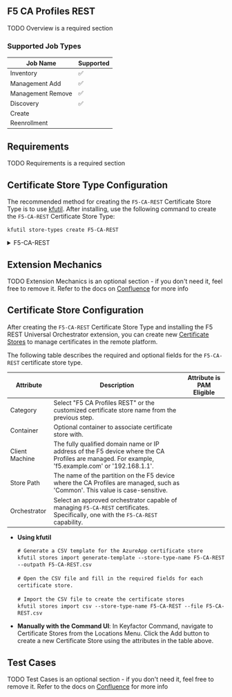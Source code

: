 ## F5 CA Profiles REST

TODO Overview is a required section



### Supported Job Types

| Job Name | Supported |
| -------- | --------- |
| Inventory | ✅ |
| Management Add | ✅ |
| Management Remove | ✅ |
| Discovery | ✅ |
| Create |  |
| Reenrollment |  |

## Requirements

TODO Requirements is a required section


## Certificate Store Type Configuration

The recommended method for creating the `F5-CA-REST` Certificate Store Type is to use [kfutil](https://github.com/Keyfactor/kfutil). After installing, use the following command to create the `F5-CA-REST` Certificate Store Type:

```shell
kfutil store-types create F5-CA-REST
```

<details><summary>F5-CA-REST</summary>

Create a store type called `F5-CA-REST` with the attributes in the tables below:

### Basic Tab
| Attribute | Value | Description |
| --------- | ----- | ----- |
| Name | F5 CA Profiles REST | Display name for the store type (may be customized) |
| Short Name | F5-CA-REST | Short display name for the store type |
| Capability | F5-CA-REST | Store type name orchestrator will register with. Check the box to allow entry of value |
| Supported Job Types (check the box for each) | Add, Discovery, Remove | Job types the extension supports |
| Supports Add | ✅ | Check the box. Indicates that the Store Type supports Management Add |
| Supports Remove | ✅ | Check the box. Indicates that the Store Type supports Management Remove |
| Supports Discovery | ✅ | Check the box. Indicates that the Store Type supports Discovery |
| Supports Reenrollment |  |  Indicates that the Store Type supports Reenrollment |
| Supports Create |  |  Indicates that the Store Type supports store creation |
| Needs Server | ✅ | Determines if a target server name is required when creating store |
| Blueprint Allowed | ✅ | Determines if store type may be included in an Orchestrator blueprint |
| Uses PowerShell |  | Determines if underlying implementation is PowerShell |
| Requires Store Password |  | Determines if a store password is required when configuring an individual store. |
| Supports Entry Password |  | Determines if an individual entry within a store can have a password. |

The Basic tab should look like this:

![F5-CA-REST Basic Tab](../docsource/images/F5-CA-REST-basic-store-type-dialog.png)

### Advanced Tab
| Attribute | Value | Description |
| --------- | ----- | ----- |
| Supports Custom Alias | Required | Determines if an individual entry within a store can have a custom Alias. |
| Private Key Handling | Forbidden | This determines if Keyfactor can send the private key associated with a certificate to the store. Required because IIS certificates without private keys would be invalid. |
| PFX Password Style | Default | 'Default' - PFX password is randomly generated, 'Custom' - PFX password may be specified when the enrollment job is created (Requires the Allow Custom Password application setting to be enabled.) |

The Advanced tab should look like this:

![F5-CA-REST Advanced Tab](../docsource/images/F5-CA-REST-advanced-store-type-dialog.png)

### Custom Fields Tab
Custom fields operate at the certificate store level and are used to control how the orchestrator connects to the remote target server containing the certificate store to be managed. The following custom fields should be added to the store type:

| Name | Display Name | Type | Default Value/Options | Required | Description |
| ---- | ------------ | ---- | --------------------- | -------- | ----------- |


The Custom Fields tab should look like this:

![F5-CA-REST Custom Fields Tab](../docsource/images/F5-CA-REST-custom-fields-store-type-dialog.png)



</details>


## Extension Mechanics

TODO Extension Mechanics is an optional section - if you don't need it, feel free to remove it. Refer to the docs on [Confluence](https://keyfactor.atlassian.net/wiki/x/SAAyHg) for more info





## Certificate Store Configuration

After creating the `F5-CA-REST` Certificate Store Type and installing the F5 REST Universal Orchestrator extension, you can create new [Certificate Stores](https://software.keyfactor.com/Core-OnPrem/Current/Content/ReferenceGuide/Certificate%20Stores.htm?Highlight=certificate%20store) to manage certificates in the remote platform.

The following table describes the required and optional fields for the `F5-CA-REST` certificate store type.

| Attribute | Description | Attribute is PAM Eligible |
| --------- | ----------- | ------------------------- |
| Category | Select "F5 CA Profiles REST" or the customized certificate store name from the previous step. | |
| Container | Optional container to associate certificate store with. | |
| Client Machine | The fully qualified domain name or IP address of the F5 device where the CA Profiles are managed. For example, 'f5.example.com' or '192.168.1.1'. | |
| Store Path | The name of the partition on the F5 device where the CA Profiles are managed, such as 'Common'. This value is case-sensitive. | |
| Orchestrator | Select an approved orchestrator capable of managing `F5-CA-REST` certificates. Specifically, one with the `F5-CA-REST` capability. | |

* **Using kfutil**

    ```shell
    # Generate a CSV template for the AzureApp certificate store
    kfutil stores import generate-template --store-type-name F5-CA-REST --outpath F5-CA-REST.csv

    # Open the CSV file and fill in the required fields for each certificate store.

    # Import the CSV file to create the certificate stores
    kfutil stores import csv --store-type-name F5-CA-REST --file F5-CA-REST.csv
    ```

* **Manually with the Command UI**: In Keyfactor Command, navigate to Certificate Stores from the Locations Menu. Click the Add button to create a new Certificate Store using the attributes in the table above.


## Test Cases

TODO Test Cases is an optional section - if you don't need it, feel free to remove it. Refer to the docs on [Confluence](https://keyfactor.atlassian.net/wiki/x/SAAyHg) for more info


